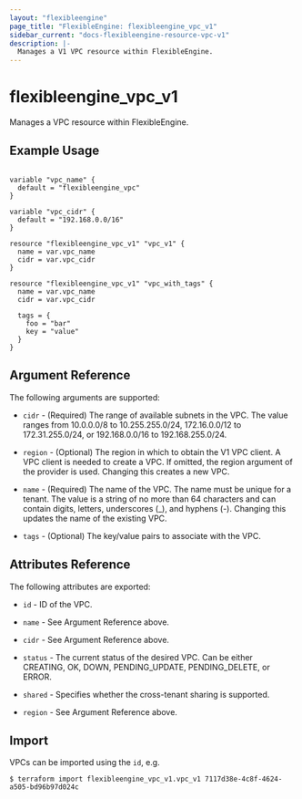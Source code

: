 ```yaml
---
layout: "flexibleengine"
page_title: "FlexibleEngine: flexibleengine_vpc_v1"
sidebar_current: "docs-flexibleengine-resource-vpc-v1"
description: |-
  Manages a V1 VPC resource within FlexibleEngine.
---
```


# flexibleengine_vpc_v1

Manages a VPC resource within FlexibleEngine.

## Example Usage

```hcl

variable "vpc_name" {
  default = "flexibleengine_vpc"
}

variable "vpc_cidr" {
  default = "192.168.0.0/16"
}

resource "flexibleengine_vpc_v1" "vpc_v1" {
  name = var.vpc_name
  cidr = var.vpc_cidr
}

resource "flexibleengine_vpc_v1" "vpc_with_tags" {
  name = var.vpc_name
  cidr = var.vpc_cidr

  tags = {
    foo = "bar"
    key = "value"
  }
}
```

## Argument Reference

The following arguments are supported:

* `cidr` - (Required) The range of available subnets in the VPC. The value ranges from 10.0.0.0/8 to 10.255.255.0/24, 172.16.0.0/12 to 172.31.255.0/24, or 192.168.0.0/16 to 192.168.255.0/24.

* `region` - (Optional) The region in which to obtain the V1 VPC client. A VPC client is needed to create a VPC. If omitted, the region argument of the provider is used. Changing this creates a new VPC.

* `name` - (Required) The name of the VPC. The name must be unique for a tenant. The value is a string of no more than 64 characters and can contain digits, letters, underscores (_), and hyphens (-). Changing this updates the name of the existing VPC.

* `tags` - (Optional) The key/value pairs to associate with the VPC.

## Attributes Reference

The following attributes are exported:

* `id` -  ID of the VPC.

* `name` -  See Argument Reference above.

* `cidr` - See Argument Reference above.

* `status` - The current status of the desired VPC. Can be either CREATING, OK, DOWN, PENDING_UPDATE, PENDING_DELETE, or ERROR.

* `shared` - Specifies whether the cross-tenant sharing is supported.

* `region` - See Argument Reference above.

## Import

VPCs can be imported using the `id`, e.g.

```
$ terraform import flexibleengine_vpc_v1.vpc_v1 7117d38e-4c8f-4624-a505-bd96b97d024c
```
